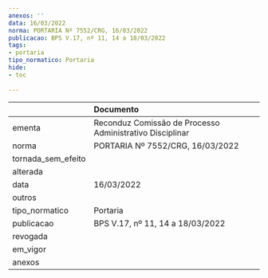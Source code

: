 ```yaml
---
anexos: ''
data: 16/03/2022
norma: PORTARIA Nº 7552/CRG, 16/03/2022
publicacao: BPS V.17, nº 11, 14 a 18/03/2022
tags:
- portaria
tipo_normatico: Portaria
hide: 
- toc 
 
---
```


|                    | Documento                                                |
|:-------------------|:---------------------------------------------------------|
| ementa             | Reconduz Comissão de Processo Administrativo Disciplinar |
| norma              | PORTARIA Nº 7552/CRG, 16/03/2022                         |
| tornada_sem_efeito |                                                          |
| alterada           |                                                          |
| data               | 16/03/2022                                               |
| outros             |                                                          |
| tipo_normatico     | Portaria                                                 |
| publicacao         | BPS V.17, nº 11, 14 a 18/03/2022                         |
| revogada           |                                                          |
| em_vigor           |                                                          |
| anexos             |                                                          |